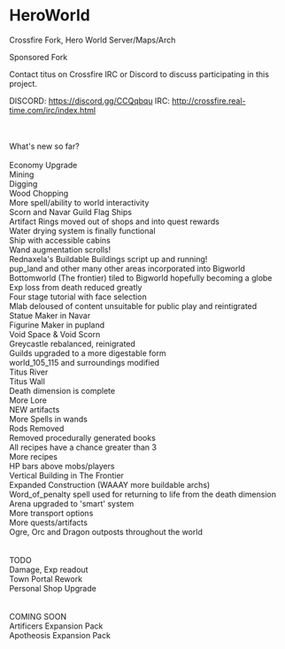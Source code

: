 # HeroWorld
Crossfire Fork, Hero World Server/Maps/Arch

Sponsored Fork </br>

Contact titus on Crossfire IRC or Discord to discuss participating in this project.

DISCORD: https://discord.gg/CCQqbqu
IRC: http://crossfire.real-time.com/irc/index.html

</BR>
</br>
What's new so far? </br>
</br>
Economy Upgrade </br>
Mining </br>
Digging </br>
Wood Chopping </br>
More spell/ability to world interactivity </br>
Scorn and Navar Guild Flag Ships </br>
Artifact Rings moved out of shops and into quest rewards </br>
Water drying system is finally functional </br>
Ship with accessible cabins </br>
Wand augmentation scrolls! </br>
Rednaxela's Buildable Buildings script up and running! <br>
pup_land and other many other areas incorporated into Bigworld </br>
Bottomworld (The frontier) tiled to Bigworld hopefully becoming a globe </br>
Exp loss from death reduced greatly </br>
Four stage tutorial with face selection </br>
Mlab deloused of content unsuitable for public play and reintigrated </br>
Statue Maker in Navar </br>
Figurine Maker in pupland </br>
Void Space & Void Scorn </br>
Greycastle rebalanced, reinigrated </br>
Guilds upgraded to a more digestable form </br>
world_105_115 and surroundings modified </br>
Titus River </br>
Titus Wall </br>
Death dimension is complete </br>
More Lore </br>
NEW artifacts <br>
More Spells in wands</br>
Rods Removed </br>
Removed procedurally generated books </br>
All recipes have a chance greater than 3 </br>
More recipes </br>
HP bars above mobs/players </br>
Vertical Building in The Frontier </br>
Expanded Construction (WAAAY more buildable archs) </br>
Word_of_penalty spell used for returning to life from the death dimension </br>
Arena upgraded to 'smart' system </br>
More transport options </br>
More quests/artifacts </br>
Ogre, Orc and Dragon outposts throughout the world </br>
</br>
</br>
TODO </br>
Damage, Exp readout </br>
Town Portal Rework </br>
Personal Shop Upgrade </br>
</br>
</br>
COMING SOON </br>
Artificers Expansion Pack </br>
Apotheosis Expansion Pack </br>

